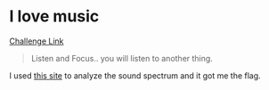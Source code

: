 **I love music**
===================  
[Challenge Link](https://s3-eu-west-1.amazonaws.com/hubchallenges/Forensics/love-music.wav)  

> Listen and Focus.. you will listen to another thing.

I used [this site](https://academo.org/demos/spectrum-analyzer/) to analyze the sound spectrum and it got me the flag. 
